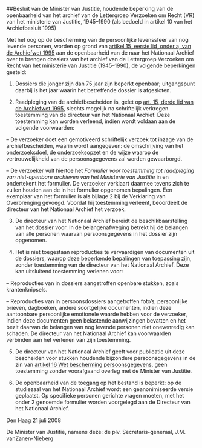 <meta http-equiv='Content-Type' content='text/html; charset=utf-8' />

##Besluit van de Minister van Justitie, houdende beperking van de openbaarheid van het archief van de Lettergroep Verzoeken om Recht (VR) van het ministerie van Justitie, 1945–1990 (als bedoeld in artikel 10 van het Archiefbesluit 1995)

Met het oog op de bescherming van de persoonlijke levenssfeer van nog levende personen, worden op grond van [artikel 15, eerste lid, onder a, van de Archiefwet 1995](../../../../../../../../../../../../wet/archiefwet/1995/BWBR0007376/README.md) aan de openbaarheid van de naar het Nationaal Archief over te brengen dossiers van het archief van de Lettergroep Verzoeken om Recht van het ministerie van Justitie (1945–1990), de volgende beperkingen gesteld: 

1. Dossiers die jonger zijn dan 75 jaar zijn beperkt openbaar; uitgangspunt daarbij is het jaar waarin het betreffende dossier is afgesloten.  

2. Raadpleging van de archiefbescheiden is, gelet op [art. 15, derde lid van de Archiefwet 1995](../../../../../../../../../../../../wet/archiefwet/1995/BWBR0007376/README.md), slechts mogelijk na schriftelijk verkregen toestemming van de directeur van het Nationaal Archief. Deze toestemming kan worden verleend, indien wordt voldaan aan de volgende voorwaarden: 

– De verzoeker doet een gemotiveerd schriftelijk verzoek tot inzage van de archiefbescheiden, waarin wordt aangegeven: de omschrijving van het onderzoeksdoel, de onderzoeksopzet en de wijze waarop de vertrouwelijkheid van de persoonsgegevens zal worden gewaarborgd.  

– De verzoeker vult hiertoe het *Formulier voor toestemming tot raadpleging van niet-openbare archieven van het Ministerie van Justitie* in en ondertekent het formulier. De verzoeker verklaart daarmee tevens zich te zullen houden aan de in het formulier opgenomen bepalingen. Een exemplaar van het formulier is als bijlage 2 bij de Verklaring van Overbrenging gevoegd.   Voordat hij toestemming verleent, beoordeelt de directeur van het Nationaal Archief het verzoek.  

3. De directeur van het Nationaal Archief bereidt de beschikbaarstelling van het dossier voor. In de belangenafweging betrekt hij de belangen van alle personen waarvan persoonsgegevens in het dossier zijn opgenomen.  

4. Het is niet toegestaan reproducties te vervaardigen van documenten uit de dossiers, waarop deze beperkende bepalingen van toepassing zijn, zonder toestemming van de directeur van het Nationaal Archief. Deze kan uitsluitend toestemming verlenen voor: 

– Reproducties van in dossiers aangetroffen openbare stukken, zoals krantenknipsels.  

– Reproducties van in persoonsdossiers aangetroffen foto’s, persoonlijke brieven, dagboeken, andere soortgelijke documenten, indien deze aantoonbare persoonlijke emotionele waarde hebben voor de verzoeker, indien deze documenten geen belastende aanwijzingen bevatten en het bezit daarvan de belangen van nog levende personen niet onevenredig kan schaden.   De directeur van het Nationaal Archief kan voorwaarden verbinden aan het verlenen van zijn toestemming.  

5. De directeur van het Nationaal Archief geeft voor publicatie uit deze bescheiden voor stukken houdende bijzondere persoonsgegevens in de zin van [artikel 16 Wet bescherming persoonsgegevens](../../../../../../../../../../../../wet/wet/bescherming/persoonsgegevens/BWBR0011468/README.md), geen toestemming zonder voorafgaand overleg met de Minister van Justitie.  

6. De openbaarheid van de toegang op het bestand is beperkt: op de studiezaal van het Nationaal Archief wordt een geanonimiseerde versie geplaatst. Op specifieke personen gerichte vragen moeten, met het onder 2 genoemde formulier worden voorgelegd aan de Directeur van het Nationaal Archief.       

Den Haag 
21 juli 2008   

De 
Minister van Justitie, namens deze: de 
plv. Secretaris-generaal, 
J.M. vanZanen-Nieberg   
